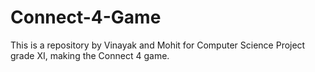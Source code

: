 # Connect-4-Game

This is a repository by Vinayak and Mohit for Computer Science Project grade XI, making the Connect 4 game.

